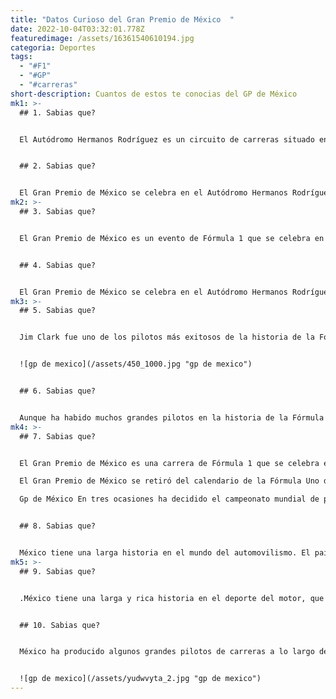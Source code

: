 ```yaml
---
title: "Datos Curioso del Gran Premio de México  "
date: 2022-10-04T03:32:01.778Z
featuredimage: /assets/16361540610194.jpg
categoria: Deportes
tags:
  - "#F1"
  - "#GP"
  - "#carreras"
short-description: C﻿uantos de estos te conocias del GP de México
mk1: >-
  ## 1﻿. Sabias que?


  El Autódromo Hermanos Rodríguez es un circuito de carreras situado en Ciudad de México, México. El circuito ha albergado el Gran Premio de México de Fórmula Uno en diecisiete ocasiones, lo que lo convierte en el lugar más popular para la carrera en el país. El circuito se construyó originalmente en 1962 y ha sufrido numerosas renovaciones a lo largo de los años para mantenerse al día con la última tecnología de las carreras. La revisión más reciente de la pista se completó en 2019 en preparación para el Gran Premio de México 2020. El Autódromo Hermanos Rodríguez es uno de los circuitos más singulares del calendario de la Fórmula 1, y su larga historia lo convierte en un favorito entre los pilotos y los aficionados.


  ## 2﻿. Sabias que?


  El Gran Premio de México se celebra en el Autódromo Hermanos Rodríguez de Ciudad de México desde 1962. El circuito es uno de los más largos de la Fórmula 1, con más de 4 kilómetros de longitud. La pista presenta largas rectas y curvas de alta velocidad, lo que la convierte en una de las favoritas de los pilotos. La altitud de la pista, más de 2.000 metros sobre el nivel del mar, también presenta desafíos únicos. El aire más fino hace que los coches tengan menos carga aerodinámica, lo que dificulta su manejo. En 9 de los 17 Grandes Premios celebrados en el Autódromo Hermanos Rodríguez, el piloto que salió en la pole position acabó ganando la carrera. Esto incluye a pilotos legendarios como Jim Clark, John Surtees, Nigel Mansell, Ayrton Senna y Lewis Hamilton. Con su desafiante trazado y su historia de carreras reñidas, el Gran Premio de México es siempre uno de los eventos más esperados del calendario de la Fórmula 1.
mk2: >-
  ## 3﻿. Sabias que?


  El Gran Premio de México es un evento de Fórmula 1 que se celebra en el Autódromo Hermanos Rodríguez de Ciudad de México. El Gran Premio de México se celebró por primera vez en 1962 y lo ganó el piloto británico Jim Clark. Desde entonces, la carrera se ha celebrado todos los años, con la excepción de 2020 debido a la pandemia de COVID-19. Nigel Mansell tiene el récord de victorias en el Gran Premio de México, con dos triunfos en 1992 y 1993. Alain Prost también tiene dos victorias, en 1988 y 1990. Lewis Hamilton es el actual campeón, tras ganar la carrera de 2019. Hamilton puede convertirse en el piloto con más victorias en el Gran Premio de México si gana en 2021. El Gran Premio de México es una carrera importante en el calendario de la Fórmula Uno, y una que los pilotos siempre buscan añadir a su cuenta de victorias.


  ## 4﻿. Sabias que?


  El Gran Premio de México se celebra en el Autódromo Hermanos Rodríguez de Ciudad de México desde 1963. La pista ha sufrido varios cambios a lo largo de los años, pero sigue siendo uno de los circuitos más desafiantes y emocionantes del calendario de la Fórmula 1. A pesar de su reputación de pista para pilotos, son en realidad los equipos con más experiencia y conocimiento del circuito los que han cosechado más éxitos en el Gran Premio de México. McLaren, Lotus y Williams son los equipos con más victorias en el Gran Premio de México, con tres cada uno. Con siete victorias entre los tres, estos tres equipos han dominado la carrera en los últimos años. Sin embargo, otros equipos están acortando distancias, por lo que nadie sabe quién será el ganador del Gran Premio de México de este año.
mk3: >-
  ## 5﻿. Sabias que?


  Jim Clark fue uno de los pilotos más exitosos de la historia de la Fórmula 1. A lo largo de su carrera, ganó dos Campeonatos del Mundo y consiguió un total de 33 victorias en carreras. También destaca por ostentar el récord de pole positions en el Gran Premio de México, con cuatro. La habilidad de Clark en la pista era innegable, y se le recuerda como uno de los mejores pilotos de todos los tiempos. Incluso hoy, casi 50 años después de su muerte, sigue siendo un icono en el mundo del automovilismo.


  ![gp de mexico](/assets/450_1000.jpg "gp de mexico")


  ## 6﻿. Sabias que?


  Aunque ha habido muchos grandes pilotos en la historia de la Fórmula 1, sólo unos pocos han sido capaces de subir al podio de forma constante. Jack Brabham, Denny Hulme, Ayrton Senna, Nigel Mansell y Riccardo Patrese son los pilotos que más veces han conseguido esta hazaña, terminando cada uno de ellos entre los tres primeros en cuatro ocasiones. Aunque todos estos pilotos son ciertamente hábiles, está claro que también se beneficiaron de tener coches competitivos debajo de ellos. Sin embargo, no cabe duda de que sus talentos individuales desempeñaron un papel importante en sus éxitos. Cada uno de estos pilotos fue capaz de extraer el máximo potencial de sus coches, poniéndolos constantemente en posición de luchar por el podio. Como resultado, todos ellos se han ganado por derecho propio su lugar entre los grandes de la Fórmula 1 de todos los tiempos.
mk4: >-
  ## 7﻿. Sabias que?


  El Gran Premio de México es una carrera de Fórmula 1 que se celebra en el Autódromo Hermanos Rodríguez de Ciudad de México. La carrera se celebra anualmente sin interrupción desde 1963, lo que la convierte en el evento automovilístico más antiguo de Norteamérica. También es uno de los Grandes Premios más antiguos que se conservan, y se celebró por primera vez como parte de la Carrera de Carretera de México en 1923 

  El Gran Premio de México se retiró del calendario de la Fórmula Uno después de 1969, debido a las preocupaciones de seguridad por la gran altitud del lugar (la pista de carreras está a 2.285 metros (7.495 pies) sobre el nivel del mar). Volvió al calendario del Campeonato del Mundo en 1986, y desde entonces se ha celebrado todos los años. En 2018, acogerá la carrera de su 50º aniversario 

  Gp de México En tres ocasiones ha decidido el campeonato mundial de pilotos: John Surtees (1964), Denny Hulme (1967) y Graham Hill (1968). La carrera de 1993 se caracterizó por ser interrumpida antes de tiempo debido a la fuerte lluvia. La carrera de 2005 también fue notable ya que sólo 6 coches terminaron la carrera debido a las condiciones de lluvia extrema que causaron 4 abandonos y 6 accidentes durante la carrera, lo que la convierte en una de las carreras más desafortunadas de la historia de la F1. en 2013, Sebastian Vettel consiguió su cuarta victoria consecutiva aquí y Lewis Hamilton su primera victoria en este circuito. En 2016, Nico Rosberg ganó su primer gran premio aquí, lo que resultó ser crucial, ya que pasó a ganar su primer campeonato de pilotos ese año por 5 puntos sobre Hamilton. En el Gran Premio de México de 2017, Max Verstappen consiguió una oportuna victoria después de que ambos Ferrari chocaran mientras luchaban por el primer y segundo puesto al final de la carrera. en 2018 veremos si Mercedes puede recuperar su dominio después de un difícil comienzo de temporada o si Ferrari y Red Bull pueden mantener su buena forma.


  ## 8﻿. Sabias que?


  México tiene una larga historia en el mundo del automovilismo. El país ha albergado un total de 17 Grandes Premios a lo largo de los años, lo que lo sitúa en el quinto lugar de toda América. Sólo Estados Unidos, Canadá, Brasil y Argentina han albergado más carreras. La primera vez que México se acercó al Gran Premio fue en 1963, cuando se celebró el Gran Premio de México en el Autódromo Hermanos Rodríguez. Desde entonces, la carrera se ha celebrado esporádicamente en varios lugares del país. En los últimos años, se ha convertido en un elemento básico del circuito de Fórmula 1, atrayendo a algunos de los nombres más importantes de la competición a Ciudad de México. Con su rica historia y su apasionada afición, no cabe duda de que México seguirá siendo un actor importante en las carreras de coches en los próximos años.
mk5: >-
  ## 9﻿. Sabias que?


  .﻿México tiene una larga y rica historia en el deporte del motor, que se remonta a principios del siglo XX. Uno de los eventos más importantes del automovilismo mexicano es el Gran Premio de México, que se celebra anualmente en el Autódromo Hermanos Rodríguez. El circuito lleva el nombre de dos hermanos que nacieron en México y se convirtieron en pilotos de carreras. Ricardo fue el primero de los hermanos en morir, al perder la vida en un accidente en el circuito mexicano en 1962. Su hermano Pedro tuvo una exitosa carrera en el automovilismo, ganando múltiples carreras antes de retirarse en 1993. El Gran Premio de México es uno de los eventos más prestigiosos del calendario automovilístico, y siempre atrae a una gran multitud de apasionados aficionados.


  ## 1﻿0. Sabias que?


  México ha producido algunos grandes pilotos de carreras a lo largo de los años, pero ninguno ha podido igualar los logros de Checo Pérez. Hijo de un antiguo piloto de todoterreno, Pérez ascendió en las filas del karting y de las carreras de fórmula junior antes de debutar en la Fórmula 1 en 2011. Inmediatamente causó un gran impacto, sumando puntos en su carrera de debut y terminando entre los diez primeros de la clasificación en su primera temporada. En 2012, se unió a Sahara Force India y rápidamente se estableció como uno de los principales pilotos del equipo. Su mejor temporada fue la de 2016, en la que consiguió un podio en los Grandes Premios de Mónaco y Azerbaiyán. En 2017, se trasladó a Sauber y consiguió otro podio en el Gran Premio de México, convirtiéndose en el primer piloto mexicano en alcanzar el podio desde Rodríguez en 1970. Checo Pérez es un verdadero pionero del automovilismo mexicano, y sus logros inspirarán a una nueva generación de pilotos de su país.


  ![gp de mexico](/assets/yudwvyta_2.jpg "gp de mexico")
---
```

